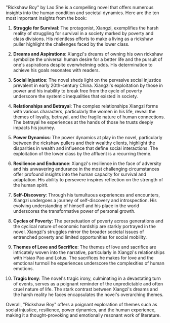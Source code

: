 "Rickshaw Boy" by Lao She is a compelling novel that offers numerous insights into the human condition and societal dynamics. Here are the ten most important insights from the book:

1. **Struggle for Survival**: The protagonist, Xiangzi, exemplifies the harsh reality of struggling for survival in a society marked by poverty and class divisions. His relentless efforts to make a living as a rickshaw puller highlight the challenges faced by the lower class.

2. **Dreams and Aspirations**: Xiangzi's dreams of owning his own rickshaw symbolize the universal human desire for a better life and the pursuit of one's aspirations despite overwhelming odds. His determination to achieve his goals resonates with readers.

3. **Social Injustice**: The novel sheds light on the pervasive social injustice prevalent in early 20th-century China. Xiangzi's exploitation by those in power and his inability to break free from the cycle of poverty underscore the systemic inequalities that existed in society.

4. **Relationships and Betrayal**: The complex relationships Xiangzi forms with various characters, particularly the women in his life, reveal the themes of loyalty, betrayal, and the fragile nature of human connections. The betrayal he experiences at the hands of those he trusts deeply impacts his journey.

5. **Power Dynamics**: The power dynamics at play in the novel, particularly between the rickshaw pullers and their wealthy clients, highlight the disparities in wealth and influence that define social interactions. The exploitation of the lower class by the affluent is a recurring theme.

6. **Resilience and Endurance**: Xiangzi's resilience in the face of adversity and his unwavering endurance in the most challenging circumstances offer profound insights into the human capacity for survival and adaptation. His ability to persevere inspires reflection on the strength of the human spirit.

7. **Self-Discovery**: Through his tumultuous experiences and encounters, Xiangzi undergoes a journey of self-discovery and introspection. His evolving understanding of himself and his place in the world underscores the transformative power of personal growth.

8. **Cycles of Poverty**: The perpetuation of poverty across generations and the cyclical nature of economic hardship are starkly portrayed in the novel. Xiangzi's struggles mirror the broader societal issues of entrenched poverty and limited opportunities for social mobility.

9. **Themes of Love and Sacrifice**: The themes of love and sacrifice are intricately woven into the narrative, particularly in Xiangzi's relationships with Hsiao Pao and Lotus. The sacrifices he makes for love and the emotional turmoil he experiences underscore the complexities of human emotions.

10. **Tragic Irony**: The novel's tragic irony, culminating in a devastating turn of events, serves as a poignant reminder of the unpredictable and often cruel nature of life. The stark contrast between Xiangzi's dreams and the harsh reality he faces encapsulates the novel's overarching themes.

Overall, "Rickshaw Boy" offers a poignant exploration of themes such as social injustice, resilience, power dynamics, and the human experience, making it a thought-provoking and emotionally resonant work of literature.